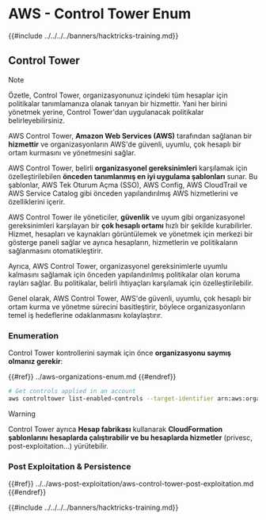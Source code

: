 # AWS - Control Tower Enum

{{#include ../../../../banners/hacktricks-training.md}}

## Control Tower

> [!NOTE]
> Özetle, Control Tower, organizasyonunuz içindeki tüm hesaplar için politikalar tanımlamanıza olanak tanıyan bir hizmettir. Yani her birini yönetmek yerine, Control Tower'dan uygulanacak politikalar belirleyebilirsiniz.

AWS Control Tower, **Amazon Web Services (AWS)** tarafından sağlanan bir **hizmettir** ve organizasyonların AWS'de güvenli, uyumlu, çok hesaplı bir ortam kurmasını ve yönetmesini sağlar.

AWS Control Tower, belirli **organizasyonel gereksinimleri** karşılamak için özelleştirilebilen **önceden tanımlanmış en iyi uygulama şablonları** sunar. Bu şablonlar, AWS Tek Oturum Açma (SSO), AWS Config, AWS CloudTrail ve AWS Service Catalog gibi önceden yapılandırılmış AWS hizmetlerini ve özelliklerini içerir.

AWS Control Tower ile yöneticiler, **güvenlik** ve uyum gibi organizasyonel gereksinimleri karşılayan bir **çok hesaplı ortamı** hızlı bir şekilde kurabilirler. Hizmet, hesapları ve kaynakları görüntülemek ve yönetmek için merkezi bir gösterge paneli sağlar ve ayrıca hesapların, hizmetlerin ve politikaların sağlanmasını otomatikleştirir.

Ayrıca, AWS Control Tower, organizasyonel gereksinimlerle uyumlu kalmasını sağlamak için önceden yapılandırılmış politikalar olan koruma rayları sağlar. Bu politikalar, belirli ihtiyaçları karşılamak için özelleştirilebilir.

Genel olarak, AWS Control Tower, AWS'de güvenli, uyumlu, çok hesaplı bir ortam kurma ve yönetme sürecini basitleştirir, böylece organizasyonların temel iş hedeflerine odaklanmasını kolaylaştırır.

### Enumeration

Control Tower kontrollerini saymak için önce **organizasyonu saymış olmanız gerekir**:

{{#ref}}
../aws-organizations-enum.md
{{#endref}}
```bash
# Get controls applied in an account
aws controltower list-enabled-controls --target-identifier arn:aws:organizations::<acc_id>:ou/<ou-id>
```
> [!WARNING]
> Control Tower ayrıca **Hesap fabrikası** kullanarak **CloudFormation şablonlarını** **hesaplarda çalıştırabilir ve bu hesaplarda hizmetler** (privesc, post-exploitation...) yürütebilir.

### Post Exploitation & Persistence

{{#ref}}
../../aws-post-exploitation/aws-control-tower-post-exploitation.md
{{#endref}}

{{#include ../../../../banners/hacktricks-training.md}}
